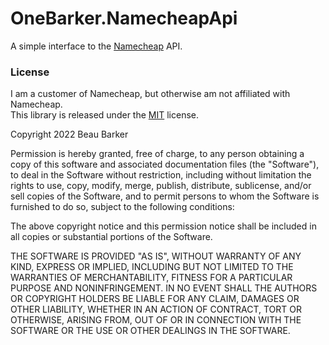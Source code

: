 ﻿# OneBarker.NamecheapApi

A simple interface to the [Namecheap](https://www.namecheap.com/) API.




### License

I am a customer of Namecheap, but otherwise am not affiliated with Namecheap.  
This library is released under the [MIT](https://opensource.org/licenses/MIT) license.
  
Copyright 2022 Beau Barker

Permission is hereby granted, free of charge, to any person obtaining a copy of this software and associated documentation files (the "Software"), to deal in the Software without restriction, including without limitation the rights to use, copy, modify, merge, publish, distribute, sublicense, and/or sell copies of the Software, and to permit persons to whom the Software is furnished to do so, subject to the following conditions:

The above copyright notice and this permission notice shall be included in all copies or substantial portions of the Software.

THE SOFTWARE IS PROVIDED "AS IS", WITHOUT WARRANTY OF ANY KIND, EXPRESS OR IMPLIED, INCLUDING BUT NOT LIMITED TO THE WARRANTIES OF MERCHANTABILITY, FITNESS FOR A PARTICULAR PURPOSE AND NONINFRINGEMENT. IN NO EVENT SHALL THE AUTHORS OR COPYRIGHT HOLDERS BE LIABLE FOR ANY CLAIM, DAMAGES OR OTHER LIABILITY, WHETHER IN AN ACTION OF CONTRACT, TORT OR OTHERWISE, ARISING FROM, OUT OF OR IN CONNECTION WITH THE SOFTWARE OR THE USE OR OTHER DEALINGS IN THE SOFTWARE.
